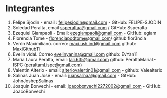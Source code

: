 # Integrantes

1) Felipe Sjodin - email : felipesjodin@gmail.com - GitHub: FELIPE-SJODIN
2) Soledad Peralta, email ssperaltaa@gmail.com / GitHub: Ssperalta
3) Ezequiel Giampaoli - Email: ezegiampaoli@gmail.com - GitHub: egiam
4) Florencia Tome - florenciapodtome@gmail.com/ github flor3ncia
5) Verón Maximiliano. correo: maxi.ush.ind@gmail.com github: MaxiGithub11
6) Evelin vidal. Correo evelinyanina@gmail.com github: EvYan11
7) Maria Laura Peralta, email: lali.635@gmail.com github: PeraltaMariaL-ISPC (peraltaml.ispc@gmail.com)
8) Valentin Alterio - email: alteriovalentin01@gmail.com  - github: Valealterio
9) Salinas Juan José - email: juansalinaa@gmail.com - GitHub: JohnJoshepSalinas
10) Joaquin Bonvechi - email: joacobonvechi2272002@gmail.com - GitHub: JoacoBonvechi

